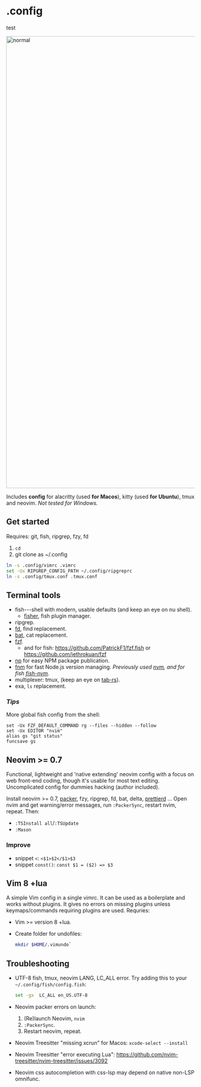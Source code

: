 # .config

test

<img width="1205" alt="normal" src="https://user-images.githubusercontent.com/729055/174159129-26121552-2c49-4f43-bb63-1fb0ff722bf7.png">

Includes **config** for alacritty (used **for Macos**), kitty (used **for Ubuntu**), tmux and neovim. *Not tested for Windows.*

## Get started

Requires: git, fish, ripgrep, fzy, fd

1. `cd`
2. git clone as ~/.config

```sh
ln -s .config/vimrc .vimrc
set -Ux RIPGREP_CONFIG_PATH ~/.config/ripgreprc
ln -s .config/tmux.conf .tmux.conf
```

## Terminal tools

- fish---shell with modern, usable defaults (and keep an eye on nu shell).
	- [fisher](https://github.com/jorgebucaran/fisher), fish plugin manager.
- ripgrep.
- [fd](https://github.com/sharkdp/fd), find replacement.
- [bat](https://github.com/sharkdp/bat), cat replacement.
- [fzf](https://github.com/junegunn/fzf).
	- and for fish: https://github.com/PatrickF1/fzf.fish or https://github.com/jethrokuan/fzf
- [np](https://github.com/sindresorhus/np) for easy NPM package publication.
- [fnm](https://github.com/Schniz/fnm) for fast Node.js version managing. *Previously used [nvm](https://github.com/nvm-sh/nvm), and for fish [fish-nvm](https://github.com/FabioAntunes/fish-nvm).*
- multiplexer: tmux, (keep an eye on [tab-rs](https://github.com/austinjones/tab-rs)).
- exa, `ls` replacement.

### *Tips*

More global fish config from the shell:

```fish
set -Ux FZF_DEFAULT_COMMAND rg --files --hidden --follow
set -Ux EDITOR "nvim"
alias gs "git status"
funcsave gs
```

## Neovim >= 0.7

Functional, lightweight and 'native extending' neovim config with a focus on web front-end coding, though it's usable for most text editing. Uncomplicated config for dummies hacking (author included).

Install neovim >= 0.7, [packer](https://github.com/wbthomason/packer.nvim), fzy, ripgrep, fd, bat, delta, [prettierd](https://github.com/fsouza/prettierd) ... Open nvim and get warning/error messages, run `:PackerSync`, restart nvim, repeat. Then:

- `:TSInstall all`/`:TSUpdate`
- `:Mason`

### Improve

- snippet `<`: `<$1>$2</$1>$3`
- snippet `const()`: `const $1 = ($2) => $3`

## Vim 8 +lua

A simple Vim config in a single vimrc. It can be used as a boilerplate and works without plugins. It gives no errors on missing plugins unless keymaps/commands requiring plugins are used. Requries:

- Vim >= version 8 +lua.
- Create folder for undofiles:

	```sh
	mkdir $HOME/.vimundo`
	```

## Troubleshooting

- UTF-8 fish, tmux, neovim LANG, LC_ALL error. Try adding this to your `~/.config/fish/config.fish`:

	```bash
	set -gx  LC_ALL en_US.UTF-8
	```

- Neovim packer errors on launch:

	1. (Re)launch Neovim, `nvim`
	2. `:PackerSync`.
	3. Restart neovim, repeat.

- Neovim Treesitter "missing xcrun" for Macos: `xcode-select --install`

- Neovim Treesitter "error executing Lua": https://github.com/nvim-treesitter/nvim-treesitter/issues/3092

- Neovim css autocompletion with css-lsp may depend on native non-LSP omnifunc.


[gl]: https://github.com/junegunn/gv.vim
[gd]: https://github.com/sindrets/diffview.nvim
[nts]: https://github.com/nvim-treesitter/nvim-treesitter
